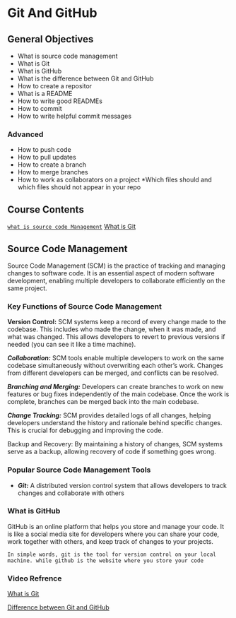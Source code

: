 # Git And GitHub

## General Objectives
* What is source code management
* What is Git
* What is GitHub
* What is the difference between Git and GitHub
* How to create a repositor
* What is a README
* How to write good READMEs
* How to commit
* How to write helpful commit messages

### Advanced
* How to push code
* How to pull updates
* How to create a branch
* How to merge branches
* How to work as collaborators on a project
*Which files should and which files should not appear in your repo


## Course Contents
[`what is source code Management`](#source-code-management)
[What is Git](popular-source-code-management-tools)



## Source Code Management
Source Code Management (SCM) is the practice of tracking and managing changes to software code. It is an essential aspect of modern software development, enabling multiple developers to collaborate efficiently on the same project.

### Key Functions of Source Code Management

**Version Control:** SCM systems keep a record of every change made to the codebase. This includes who made the change, when it was made, and what was changed. This allows developers to revert to previous versions if needed (you can see it like a time machine).

***Collaboration:*** SCM tools enable multiple developers to work on the same codebase simultaneously without overwriting each other’s work. Changes from different developers can be merged, and conflicts can be resolved.

***Branching and Merging:*** Developers can create branches to work on new features or bug fixes independently of the main codebase. Once the work is complete, branches can be merged back into the main codebase.

***Change Tracking:*** SCM provides detailed logs of all changes, helping developers understand the history and rationale behind specific changes. This is crucial for debugging and improving the code.

Backup and Recovery: By maintaining a history of changes, SCM systems serve as a backup, allowing recovery of code if something goes wrong.

### Popular Source Code Management Tools
* ***Git:*** A distributed version control system that allows developers to track changes and collaborate with others

### What is GitHub
GitHub is an online platform that helps you store and manage your code. It is like a social media site for developers where you can share your code, work together with others, and keep track of changes to your projects.

```In simple words, git is the tool for version control on your local machine. while github is the website where you store your code```

### Video Refrence
[What is Git](https://youtube.com/shorts/NwjYWvq3BMs?si=DZUl7NCn4sg4Nr19)

[Difference between Git and GitHub](https://youtube.com/shorts/MCVRnt1JQLA?si=NtPwFbWZ2S03nP1w)

